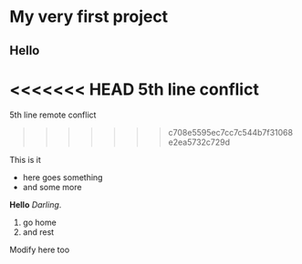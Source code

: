 # My very first project

## Hello 

<<<<<<< HEAD
5th line conflict
=======
5th line remote conflict
>>>>>>> c708e5595ec7cc7c544b7f31068e2ea5732c729d

This is it
* here goes something
* and some more

__Hello__ _Darling_.

1. go home
2. and rest

Modify here too
